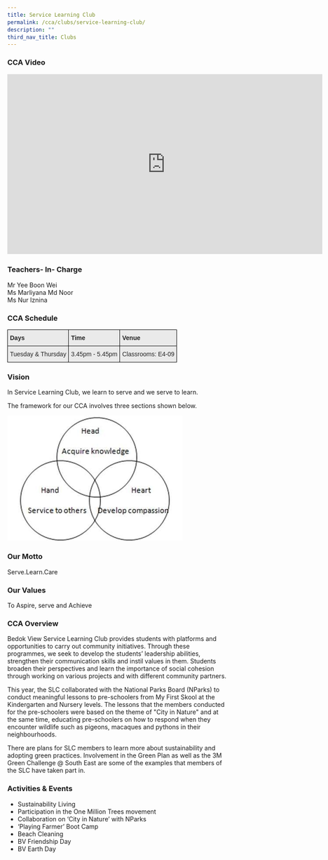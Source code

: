 ```yaml
---
title: Service Learning Club
permalink: /cca/clubs/service-learning-club/
description: ""
third_nav_title: Clubs
---
```

### CCA Video

<iframe width="719" height="410" src="https://www.youtube.com/embed/7bKWeHKzgmU" title="C1.SLC" frameborder="0" allow="accelerometer; autoplay; clipboard-write; encrypted-media; gyroscope; picture-in-picture; web-share" allowfullscreen=""></iframe>

### Teachers- In- Charge

Mr Yee Boon Wei <br>
Ms&nbsp;Marliyana Md Noor <br>
Ms&nbsp;Nur Iznina


### CCA Schedule

<style type="text/css">
.tg  {border-collapse:collapse;border-spacing:0;}
.tg td{border-color:black;border-style:solid;border-width:1px;font-family:Arial, sans-serif;font-size:14px;
  overflow:hidden;padding:10px 5px;word-break:normal;}
.tg th{border-color:black;border-style:solid;border-width:1px;font-family:Arial, sans-serif;font-size:14px;
  font-weight:normal;overflow:hidden;padding:10px 5px;word-break:normal;}
.tg .tg-y7qa{background-color:#EAEAEA;color:#222;text-align:left;vertical-align:top}
.tg .tg-rj1p{background-color:#EAEAEA;color:#222;font-weight:bold;text-align:left;vertical-align:top}
</style>
<table class="tg">
<thead>
  <tr>
    <th class="tg-rj1p">Days</th>
    <th class="tg-rj1p">Time</th>
    <th class="tg-rj1p">Venue</th>
  </tr>
</thead>
<tbody>
  <tr>
    <td class="tg-y7qa">Tuesday &amp; Thursday</td>
    <td class="tg-y7qa">3.45pm - 5.45pm</td>
    <td class="tg-y7qa">Classrooms:&nbsp;E4-09</td>
  </tr>
</tbody>
</table>

### Vision

In Service Learning Club, we learn to serve and we serve to learn. 

The framework for our CCA involves three sections shown below.

![Service Learning Club Vision](/images/Service%20Learning.jpg)


### Our Motto

Serve.Learn.Care


### Our Values

To Aspire, serve and Achieve


### CCA Overview

Bedok View Service Learning Club provides students with platforms and opportunities to carry out community initiatives. Through these programmes, we seek to develop the students’ leadership abilities, strengthen their communication skills and instil values in them. Students broaden their perspectives and learn the importance of social cohesion through working on various projects and with different community partners.

This year, the SLC collaborated with the National Parks Board (NParks) to conduct meaningful lessons to pre-schoolers from My First Skool at the Kindergarten and Nursery levels. The lessons that the members conducted for the pre-schoolers were based on the theme of "City in Nature" and at the same time, educating pre-schoolers on how to respond when they encounter wildlife such as pigeons, macaques and pythons in their neighbourhoods.&nbsp;

There are plans for SLC members to learn more about sustainability and adopting green practices. Involvement in the Green Plan as well as the 3M Green Challenge @ South East are some of the examples that members of the SLC have taken part in.


### Activities &amp; Events

*   Sustainability Living  
*   Participation in the One Million Trees movement
*   Collaboration on ‘City in Nature’ with NParks
*   ‘Playing Farmer’ Boot Camp
*   Beach Cleaning
*   BV Friendship Day
*   BV Earth Day